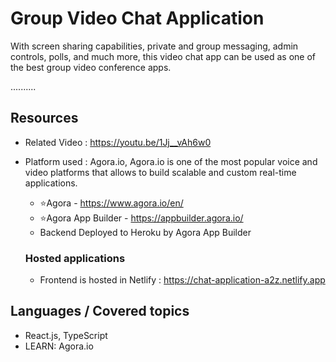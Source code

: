# Group Video Chat Application

With screen sharing capabilities, private and group messaging, admin controls, polls, and much more, this video chat app can be used as one of the best group video conference apps.

..........

## Resources
+ Related Video : https://youtu.be/1Jj__vAh6w0
+ Platform used : Agora.io,  Agora.io is one of the most popular voice and video platforms that allows to build scalable and custom real-time applications. 
  + ⭐Agora -  https://www.agora.io/en/
  + ⭐Agora App Builder - https://appbuilder.agora.io/
  + Backend Deployed to Heroku by Agora App Builder

  ### Hosted applications
  + Frontend is hosted in Netlify : https://chat-application-a2z.netlify.app

## Languages / Covered topics
+ React.js, TypeScript
+ LEARN: Agora.io
